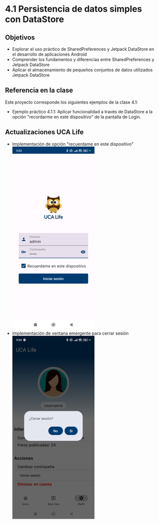 # 4.1 Persistencia de datos simples con DataStore
## Objetivos
- Explorar el uso práctico de SharedPreferences y Jetpack DataStore en el desarrollo de aplicaciones Android
- Comprender los fundamentos y diferencias entre SharedPreferences y Jetpack DataStore
- Aplicar el almacenamiento de pequeños conjuntos de datos utilizados Jetpack DataStore


## Referencia en la clase
Este proyecto corresponde los siguientes ejemplos de la clase 4.1:
- Ejemplo práctico 4.1.1: Aplicar funcionalidad a través de DataStore a la opción "recordarme en este dispositivo" de la pantalla de Login.

## Actualizaciones UCA Life 
- Implementación de opción "recuerdame en este dispositivo"
![Alt text](https://github.com/vareladev/pdm2024/blob/main/projectscreenshots/clase41-1.png)
- Implementación de ventana emergente para cerrar sesión
![Alt text](https://github.com/vareladev/pdm2024/blob/main/projectscreenshots/clase41-2.png)
